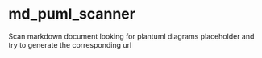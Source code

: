 # md_puml_scanner
Scan markdown document looking for plantuml diagrams placeholder and try to generate the corresponding url
